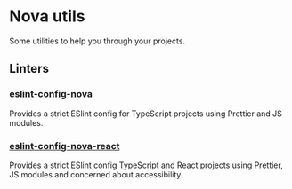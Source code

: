 # Nova utils

Some utilities to help you through your projects.

## Linters

### [eslint-config-nova](./packages/eslint-config-nova/)

Provides a strict ESlint config for TypeScript projects using Prettier and JS modules.

### [eslint-config-nova-react](./packages/eslint-config-nova-react/)

Provides a strict ESlint config TypeScript and React projects using Prettier, JS modules and concerned about accessibility.
